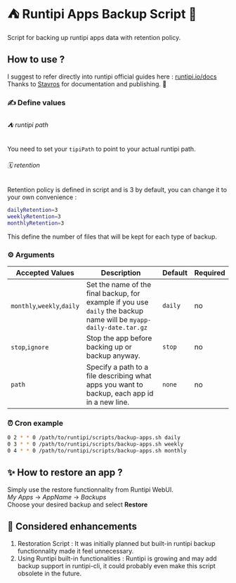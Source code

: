 # ⛺️ Runtipi Apps Backup Script 💾
Script for backing up runtipi apps data with retention policy.

## How to use ?
I suggest to refer directly into runtipi official guides here : [runtipi.io/docs](https://runtipi.io/docs/guides/auto-backup-apps)  
Thanks to [Stavros](https://github.com/steveiliop56) for documentation and publishing. 🤩

### ✍️ Define values
###### ⛺️ runtipi path
You need to set your `tipiPath` to point to your actual runtipi path.
###### 🗓 retention
Retention policy is defined in script and is 3 by default, you can change it to your own convenience :
```bash
dailyRetention=3
weeklyRetention=3
monthlyRetention=3
```
This define the number of files that will be kept for each type of backup.
### ⚙️ Arguments

| Accepted Values            | Description                                                                                                        | Default | Required |
| -------------------------- | ------------------------------------------------------------------------------------------------------------------ | ------- | -------- |
| `monthly`,`weekly`,`daily` | Set the name of the final backup, for example if you use `daily` the backup name will be `myapp-daily-date.tar.gz` | `daily` | no       |
| `stop`,`ignore`            | Stop the app before backing up or backup anyway.                                                                   | `stop`  | no       |
| `path`                     | Specify a path to a file describing what apps you want to backup, each app id in a new line.                       | `none`  | no       |

### ⏰ Cron example 
```bash
0 2 * * 0 /path/to/runtipi/scripts/backup-apps.sh daily
0 3 * * 0 /path/to/runtipi/scripts/backup-apps.sh weekly
0 4 * * 0 /path/to/runtipi/scripts/backup-apps.sh monthly
```

## ✨ How to restore an app ?
Simply use the restore functionnality from Runtipi WebUI.  
*My Apps* &rarr; *AppName* &rarr; *Backups*  
Choose your desired backup and select **Restore**

## 🤔 Considered enhancements
1. Restoration Script : It was initially planned but built-in runtipi backup functionnality made it feel unnecessary.
2. Using Runtipi built-in functionalities : Runtipi is growing and may add backup support in runtipi-cli, it could probably even make this script obsolete in the future.
